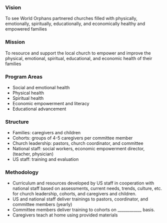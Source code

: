 ### Vision
To see World Orphans partnered churches filled with physically, emotionally, spiritually, educationally, and economically healthy and empowered families

### Mission
To resource and support the local church to empower and improve the physical, emotional, spiritual, educational, and economic health of their families

### Program Areas

- Social and emotional health
- Physical health
- Spiritual health
- Economic empowerment and literacy
- Educational advancement

### Structure

- Families: caregivers and children
- Cohorts: groups of 4-5 caregivers per committee member
- Church leadership: pastors, church coordinator, and committee
- National staff: social workers, economic empowerment director, (teacher, physician)
- US staff: training and evaluation

### Methodology

- Curriculum and resources developed by US staff in cooperation with national staff based on
assessments, current needs, trends, culture, etc. for church leadership, cohorts, and caregivers
and children.
- US and national staff deliver trainings to pastors, coordinator, and committee members (yearly)
- Committee members deliver training to cohorts on ____________ basis.
- Caregivers teach at home using provided materials